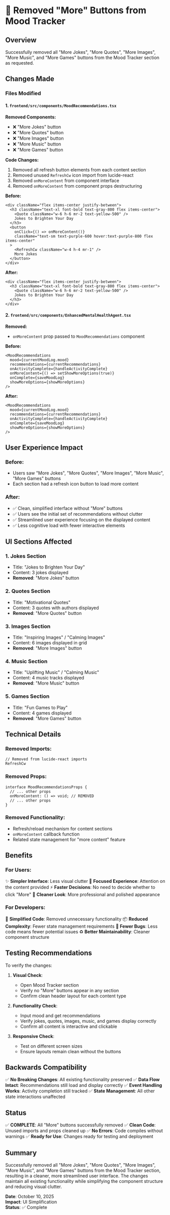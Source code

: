 # 🔧 Removed "More" Buttons from Mood Tracker

## Overview
Successfully removed all "More Jokes", "More Quotes", "More Images", "More Music", and "More Games" buttons from the Mood Tracker section as requested.

## Changes Made

### Files Modified

#### 1. `frontend/src/components/MoodRecommendations.tsx`

**Removed Components:**
- ❌ "More Jokes" button
- ❌ "More Quotes" button  
- ❌ "More Images" button
- ❌ "More Music" button
- ❌ "More Games" button

**Code Changes:**
1. Removed all refresh button elements from each content section
2. Removed unused `RefreshCw` icon import from lucide-react
3. Removed `onMoreContent` from component interface
4. Removed `onMoreContent` from component props destructuring

**Before:**
```tsx
<div className="flex items-center justify-between">
  <h3 className="text-xl font-bold text-gray-800 flex items-center">
    <Quote className="w-6 h-6 mr-2 text-yellow-500" />
    Jokes to Brighten Your Day
  </h3>
  <button
    onClick={() => onMoreContent()}
    className="text-sm text-purple-600 hover:text-purple-800 flex items-center"
  >
    <RefreshCw className="w-4 h-4 mr-1" />
    More Jokes
  </button>
</div>
```

**After:**
```tsx
<div className="flex items-center justify-between">
  <h3 className="text-xl font-bold text-gray-800 flex items-center">
    <Quote className="w-6 h-6 mr-2 text-yellow-500" />
    Jokes to Brighten Your Day
  </h3>
</div>
```

#### 2. `frontend/src/components/EnhancedMentalHealthAgent.tsx`

**Removed:**
- `onMoreContent` prop passed to `MoodRecommendations` component

**Before:**
```tsx
<MoodRecommendations 
  mood={currentMoodLog.mood}
  recommendations={currentRecommendations}
  onActivityComplete={handleActivityComplete}
  onMoreContent={() => setShowMoreOptions(true)}
  onComplete={saveMoodLog}
  showMoreOptions={showMoreOptions}
/>
```

**After:**
```tsx
<MoodRecommendations 
  mood={currentMoodLog.mood}
  recommendations={currentRecommendations}
  onActivityComplete={handleActivityComplete}
  onComplete={saveMoodLog}
  showMoreOptions={showMoreOptions}
/>
```

## User Experience Impact

### Before:
- Users saw "More Jokes", "More Quotes", "More Images", "More Music", "More Games" buttons
- Each section had a refresh icon button to load more content

### After:
- ✅ Clean, simplified interface without "More" buttons
- ✅ Users see the initial set of recommendations without clutter
- ✅ Streamlined user experience focusing on the displayed content
- ✅ Less cognitive load with fewer interactive elements

## UI Sections Affected

### 1. Jokes Section
- Title: "Jokes to Brighten Your Day" 
- Content: 3 jokes displayed
- **Removed**: "More Jokes" button

### 2. Quotes Section  
- Title: "Motivational Quotes"
- Content: 3 quotes with authors displayed
- **Removed**: "More Quotes" button

### 3. Images Section
- Title: "Inspiring Images" / "Calming Images"
- Content: 6 images displayed in grid
- **Removed**: "More Images" button

### 4. Music Section
- Title: "Uplifting Music" / "Calming Music"
- Content: 4 music tracks displayed
- **Removed**: "More Music" button

### 5. Games Section
- Title: "Fun Games to Play"
- Content: 4 games displayed
- **Removed**: "More Games" button

## Technical Details

### Removed Imports:
```tsx
// Removed from lucide-react imports
RefreshCw
```

### Removed Props:
```tsx
interface MoodRecommendationsProps {
  // ... other props
  onMoreContent: () => void; // REMOVED
  // ... other props
}
```

### Removed Functionality:
- Refresh/reload mechanism for content sections
- `onMoreContent` callback function
- Related state management for "more content" feature

## Benefits

### For Users:
✨ **Simpler Interface**: Less visual clutter
🎯 **Focused Experience**: Attention on the content provided
⚡ **Faster Decisions**: No need to decide whether to click "More"
📱 **Cleaner Look**: More professional and polished appearance

### For Developers:
🔧 **Simplified Code**: Removed unnecessary functionality
📦 **Reduced Complexity**: Fewer state management requirements
🐛 **Fewer Bugs**: Less code means fewer potential issues
♻️ **Better Maintainability**: Cleaner component structure

## Testing Recommendations

To verify the changes:

1. **Visual Check**: 
   - Open Mood Tracker section
   - Verify no "More" buttons appear in any section
   - Confirm clean header layout for each content type

2. **Functionality Check**:
   - Input mood and get recommendations
   - Verify jokes, quotes, images, music, and games display correctly
   - Confirm all content is interactive and clickable

3. **Responsive Check**:
   - Test on different screen sizes
   - Ensure layouts remain clean without the buttons

## Backwards Compatibility

✅ **No Breaking Changes**: All existing functionality preserved
✅ **Data Flow Intact**: Recommendations still load and display correctly
✅ **Event Handling Works**: Activity completion still tracked
✅ **State Management**: All other state interactions unaffected

## Status

✅ **COMPLETE**: All "More" buttons successfully removed
✅ **Clean Code**: Unused imports and props cleaned up
✅ **No Errors**: Code compiles without warnings
✅ **Ready for Use**: Changes ready for testing and deployment

## Summary

Successfully removed all "More Jokes", "More Quotes", "More Images", "More Music", and "More Games" buttons from the Mood Tracker section, resulting in a cleaner, more streamlined user interface. The changes maintain all existing functionality while simplifying the component structure and reducing visual clutter.

**Date**: October 10, 2025  
**Impact**: UI Simplification  
**Status**: ✅ Complete